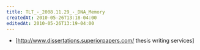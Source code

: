```yaml
---
title: TLT_-_2008.11.29_-_DNA_Memory
createdAt: 2010-05-26T13:18-04:00
editedAt: 2010-05-26T13:19-04:00
---
```


* [http://www.dissertations.superiorpapers.com/ thesis writing services]

